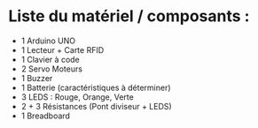 # Liste du matériel / composants :

- 1 Arduino UNO
- 1 Lecteur + Carte RFID
- 1 Clavier à code
- 2 Servo Moteurs
- 1 Buzzer
- 1 Batterie (caractéristiques à déterminer)
- 3 LEDS : Rouge, Orange, Verte
- 2 + 3 Résistances (Pont diviseur + LEDS)
- 1 Breadboard
